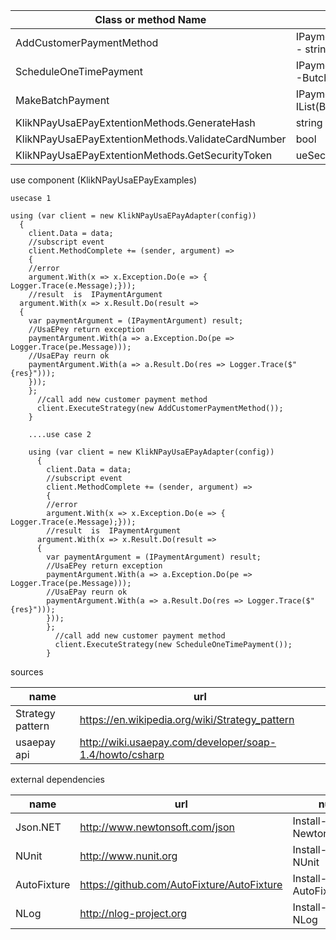 |Class or method Name|Result|Exception|Unit Test|
|-----------|------|---------|---------|
|AddCustomerPaymentMethod|IPaymentArgument result - string|AddCustomerPaymentMethodException|UpdatePaymentInfoTestCase|
|ScheduleOneTimePayment|IPaymentArgument result -ButchUploadStatus|ScheduleOneTimePaymentException|MakePayment|
|MakeBatchPayment|IPaymentArgument result IList(ButchUploadStatus)>|MakeBanchPaymentException|MakeBatchPayment|
|KlikNPayUsaEPayExtentionMethods.GenerateHash|string|Exception|CreateMD5TestCase|
|KlikNPayUsaEPayExtentionMethods.ValidateCardNumber|bool|Exception|ValidateCCNumberTest|
|KlikNPayUsaEPayExtentionMethods.GetSecurityToken|ueSecurityToken|Exception|GetSecurityTokenTest|

use component  (KlikNPayUsaEPayExamples)


    usecase 1

    using (var client = new KlikNPayUsaEPayAdapter(config))
      {
        client.Data = data;
        //subscript event
        client.MethodComplete += (sender, argument) =>
        {
        //error
        argument.With(x => x.Exception.Do(e => { Logger.Trace(e.Message);}));
        //result  is  IPaymentArgument
      argument.With(x => x.Result.Do(result =>
      {
        var paymentArgument = (IPaymentArgument) result;
        //UsaEPey return exception
        paymentArgument.With(a => a.Exception.Do(pe => Logger.Trace(pe.Message)));
        //UsaEPay reurn ok
        paymentArgument.With(a => a.Result.Do(res => Logger.Trace($"{res}")));
        }));
        };
          //call add new customer payment method
          client.ExecuteStrategy(new AddCustomerPaymentMethod());
        }

        ....use case 2

        using (var client = new KlikNPayUsaEPayAdapter(config))
          {
            client.Data = data;
            //subscript event
            client.MethodComplete += (sender, argument) =>
            {
            //error
            argument.With(x => x.Exception.Do(e => { Logger.Trace(e.Message);}));
            //result  is  IPaymentArgument
          argument.With(x => x.Result.Do(result =>
          {
            var paymentArgument = (IPaymentArgument) result;
            //UsaEPey return exception
            paymentArgument.With(a => a.Exception.Do(pe => Logger.Trace(pe.Message)));
            //UsaEPay reurn ok
            paymentArgument.With(a => a.Result.Do(res => Logger.Trace($"{res}")));
            }));
            };
              //call add new customer payment method
              client.ExecuteStrategy(new ScheduleOneTimePayment());
            }

sources

|name|url|
|---|---|
|Strategy pattern|https://en.wikipedia.org/wiki/Strategy_pattern|
|usaepay api|http://wiki.usaepay.com/developer/soap-1.4/howto/csharp|

external dependencies

|name|url|nuget|
|----|---|-----|
|Json.NET|http://www.newtonsoft.com/json|Install-Package Newtonsoft.Json|
|NUnit|http://www.nunit.org|Install-Package NUnit|
|AutoFixture|https://github.com/AutoFixture/AutoFixture|Install-Package AutoFixture|
|NLog|http://nlog-project.org|Install-Package NLog|
